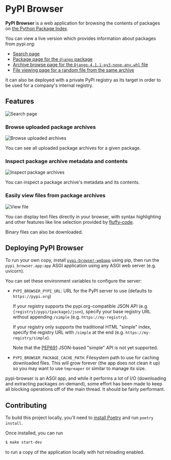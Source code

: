 PyPI Browser
============

**PyPI Browser** is a web application for browsing the contents of packages on
[the Python Package Index](https://pypi.org/).

You can view a live version which provides information about packages from pypi.org:

* [Search page](https://pypi-browser.org/)
* [Package page for the `django` package](https://pypi-browser.org/package/django)
* [Archive browse page for the `Django-4.1.1-py3-none-any.whl` file](https://pypi-browser.org/package/django/Django-4.1.1-py3-none-any.whl)
* [File viewing page for a random file from the same archive](https://pypi-browser.org/package/django/Django-4.1.1-py3-none-any.whl/django/forms/boundfield.py)

It can also be deployed with a private PyPI registry as its target in order to
be used for a company's internal registry.


## Features

![Search page](https://i.fluffy.cc/0lzgf46zcHZs90BZfMKp7cvspnk7QrZk.png)


### Browse uploaded package archives

![Browse uploaded archives](https://i.fluffy.cc/MnRscjgHrVw7DfnsrM3DV2rVQBB3SGNw.png)

You can see all uploaded package archives for a given package.


### Inspect package archive metadata and contents

![Inspect package archives](https://i.fluffy.cc/skXvnlvvhP8NwSN7RrjHBKrV1xMxKzqv.png)

You can inspect a package archive's metadata and its contents.


### Easily view files from package archives

![View file](https://i.fluffy.cc/6hp4VQmDF4pF6l54QWMfwjXdTpVGk27m.png)

You can display text files directly in your browser, with syntax highlighting
and other features like line selection provided by
[fluffy-code](https://github.com/chriskuehl/fluffy-code).

Binary files can also be downloaded.


## Deploying PyPI Browser

To run your own copy, install
[`pypi-browser-webapp`](https://pypi.org/project/pypi-browser-webapp/) using
pip, then run the `pypi_browser.app:app` ASGI application using any ASGI web
server (e.g. uvicorn).

You can set these environment variables to configure the server:

* `PYPI_BROWSER_PYPI_URL`: URL for the PyPI server to use (defaults to
  `https://pypi.org`)

  If your registry supports the pypi.org-compatible JSON API (e.g.
  `{registry}/pypi/{package}/json`), specify your base registry URL without
  appending `/simple` (e.g. `https://my-registry`).

  If your registry only supports the traditional HTML "simple" index, specify
  the registry URL with `/simple` at the end (e.g.
  `https://my-registry/simple`).

  Note that the [PEP691][pep691] JSON-based "simple" API is not yet supported.

* `PYPI_BROWSER_PACKAGE_CACHE_PATH`: Filesystem path to use for caching
  downloaded files. This will grow forever (the app does not clean it up) so
  you may want to use `tmpreaper` or similar to manage its size.

pypi-browser is an ASGI app, and while it performs a lot of I/O (downloading and
extracting packages on-demand), some effort has been made to keep all blocking
operations off of the main thread. It should be fairly performant.


## Contributing

To build this project locally, you'll need to [install
Poetry](https://python-poetry.org/docs/) and run `poetry install`.

Once installed, you can run

```bash
$ make start-dev
```

to run a copy of the application locally with hot reloading enabled.

[pep691]: https://peps.python.org/pep-0691/
